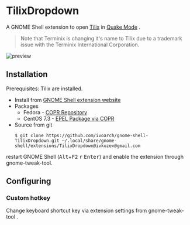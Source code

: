# TilixDropdown

A GNOME Shell extension to open [Tilix](https://github.com/gnunn1/tilix) in [Quake Mode](https://github.com/gnunn1/tilix/wiki/Quake-Mode) .

> Note that Terminix is changing it's name to Tilix due to a trademark issue with the Terminix International Corporation.

![preview](http://storage4.static.itmages.ru/i/17/0326/h_1490519899_2587125_7dfa21b7bc.png)

## Installation

Prerequisites: Tilix are installed.

* Install from [GNOME Shell extension website](https://extensions.gnome.org/extension/1185/tilix-dropdown/)
* Packages
  * Fedora - [COPR Repository](https://copr.fedorainfracloud.org/coprs/ivoarch/gnome-shell-extension-tilix-dropdown/)
  * CentOS 7.3 - [EPEL Package via COPR](https://copr.fedorainfracloud.org/coprs/ivoarch/gnome-shell-extension-tilix-dropdown/)
* Source from git
  ```
  $ git clone https://github.com/ivoarch/gnome-shell-TilixDropdown.git ~/.local/share/gnome-shell/extensions/TilixDropdown@ivkuzev@gmail.com
  ```
restart GNOME Shell (<kbd>Alt</kbd>+<kbd>F2</kbd> <kbd>r</kbd> <kbd>Enter</kbd>) and enable the extension through gnome-tweak-tool.

## Configuring

### Custom hotkey

Change keyboard shortcut key via extension settings from gnome-tweak-tool .
